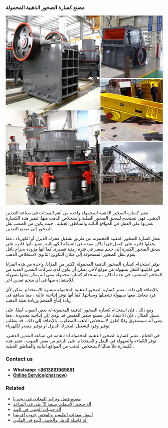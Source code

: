 <h3>مصنع كسارة الصخور الذهبية المحمولة</h3><img src='1701853821.jpg' alt=''><p>تعتبر كسارة الصخور الذهبية المحمولة واحدة من أهم المعدات في صناعة التعدين الذهبي. فهي تستخدم لسحق الصخور الصلبة واستخلاص الذهب منها. تتميز هذه الكسارة بقدرتها على العمل في المواقع النائية والمناطق الجبلية ، حيث يكون من الصعب نقل الصخور إلى مصنع التعدين.</p><p>تعمل كسارة الصخور الذهبية المحمولة عن طريق تشغيل محرك الديزل أو الكهرباء ، مما يجعلها قادرة على العمل في أماكن بعيدة عن الشبكة الكهربائية. تتميز بأنها قادرة على سحق الصخور الكبيرة إلى حجم صغير في فترة زمنية قصيرة. كما أنها مزودة بحزام ناقل يقوم بنقل الصخور المسحوقة إلى مكان التكوين الثانوي لاستخلاص الذهب.</p><p>يوفر استخدام كسارة الصخور الذهبية المحمولة الكثير من المزايا. واحدة من هذه المزايا هي قابليتها للنقل بسهولة من موقع لآخر. يمكن أن يكون لدى شركات التعدين العديد من المناجم المنتشرة في عدة أماكن ، واستخدام كسارة محمولة يعني أنه يمكن نقلها بسهولة للاستفادة منها في أي منجم تعدين آخر.</p><p>بالإضافة إلى ذلك ، تعتبر كسارة الصخور الذهبية المحمولة ميسرة الاستخدام. يمكن لأي فرد يتعامل معها بسهولة تشغيلها وصيانتها. كما أنها توفر إنتاجية عالية ، مما يساهم في زيادة إنتاج المنجم وزيادة تعبئة الذهب.</p><p>ومع ذلك ، فإن استخدام كسارة الصخور الذهبية المحمولة له بعض العيوب أيضًا. على سبيل المثال ، فإن الاعتماد على مصنع صغير المقبض قد يؤدي إلى إنتاجية محدودة ، مما يعني أنه سيستغرق وقتًا أطول لاستخلاص الذهب المطلوب. بالإضافة إلى ذلك ، قد يتطلب توفير وقود لتشغيل المحرك الديزل أو توفير مصدر للكهرباء.</p><p>في الختام ، تعتبر كسارة الصخور الذهبية المحمولة أداة هامة في صناعة التعدين الذهبي. توفر الكفاءة والسهولة في النقل والاستخدام. على الرغم من بعض العيوب ، تعتبر هذه الكسارة حلاً مثاليًا لاستخلاص الذهب من المواقع النائية والمناطق الجبلية.</p><h3>Contact us</h3><ul><li><strong>Whatsapp:&nbsp;<a href="https://wa.me/8613661969651">+8613661969651</a></strong></li><li><a href="https://swt.shibang-china.com/?git&amp;zhl&amp;مصنع كسارة الصخور الذهبية المحمولة"><strong>Online Service(chat now)</strong></a></li></ul><h3>Related</h3><ul><li><a href='مصنع فصل وتركيز المعادن في نيجيريا.md'>مصنع فصل وتركيز المعادن في نيجيريا</a></li><li><a href='آلة سحق الأسفلت بسعة 15 طن في الساعة.md'>آلة سحق الأسفلت بسعة 15 طن في الساعة</a></li><li><a href='آلة حبيبات الجبس في الهند.md'>آلة حبيبات الجبس في الهند</a></li><li><a href='أسعار معدات التكسير والفحص جنوب أفريقيا.md'>أسعار معدات التكسير والفحص جنوب أفريقيا</a></li><li><a href='آلة فاصلة للرمل والحصى للبيع في الفلبين.md'>آلة فاصلة للرمل والحصى للبيع في الفلبين</a></li></ul>